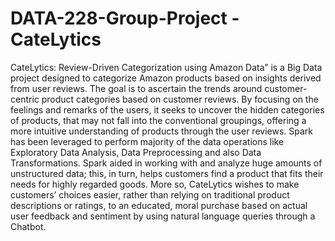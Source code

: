 # DATA-228-Group-Project - CateLytics

CateLytics: Review-Driven Categorization using
Amazon Data” is a Big Data project designed to categorize
Amazon products based on insights derived from user reviews.
The goal is to ascertain the trends around customer-centric
product categories based on customer reviews. By focusing on the
feelings and remarks of the users, it seeks to uncover the hidden
categories of products, that may not fall into the conventional
groupings, offering a more intuitive understanding of products
through the user reviews. Spark has been leveraged to perform
majority of the data operations like Exploratory Data Analysis,
Data Preprocessing and also Data Transformations. Spark aided 
in working with and analyze huge amounts of unstructured
data; this, in turn, helps customers find a product that fits their
needs for highly regarded goods. More so, CateLytics wishes to
make customers’ choices easier, rather than relying on traditional
product descriptions or ratings, to an educated, moral purchase
based on actual user feedback and sentiment by using natural language 
queries through a Chatbot.

